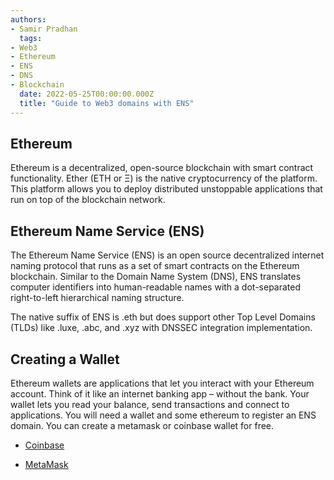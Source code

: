 ```yaml
---
authors:
- Samir Pradhan
  tags:
- Web3
- Ethereum
- ENS
- DNS
- Blockchain  
  date: 2022-05-25T00:00:00.000Z
  title: "Guide to Web3 domains with ENS"
---
```


## Ethereum

Ethereum is a decentralized, open-source blockchain with smart contract functionality. Ether (ETH or Ξ) is the native cryptocurrency of the platform. This platform allows you to deploy distributed unstoppable applications that run on top of the blockchain network.

## Ethereum Name Service (ENS)

The Ethereum Name Service (ENS) is an open source decentralized internet naming protocol that runs as a set of smart contracts on the Ethereum blockchain. Similar to the Domain Name System (DNS), ENS translates computer identifiers into human-readable names with a dot-separated right-to-left hierarchical naming structure.

The native suffix of ENS is .eth but does support other Top Level Domains (TLDs) like .luxe, .abc, and .xyz with DNSSEC integration implementation.

## Creating a Wallet

Ethereum wallets are applications that let you interact with your Ethereum account. Think of it like an internet banking app – without the bank. Your wallet lets you read your balance, send transactions and connect to applications. You will need a wallet and some ethereum to register an ENS domain. You can create a metamask or coinbase wallet for free.

- [Coinbase](https://www.coinbase.com/wallet)

- [MetaMask](https://metamask.io/)


